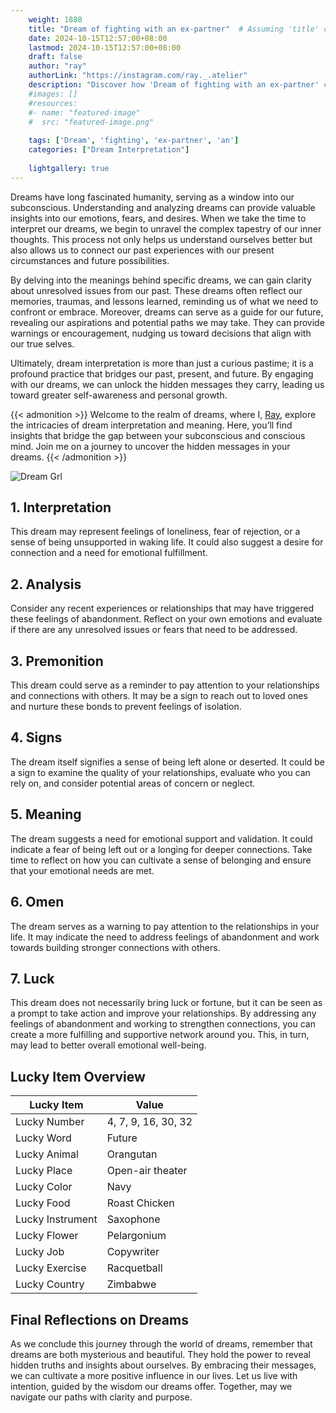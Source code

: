```yaml
---
    weight: 1880
    title: "Dream of fighting with an ex-partner"  # Assuming 'title' column exists
    date: 2024-10-15T12:57:00+08:00
    lastmod: 2024-10-15T12:57:00+08:00
    draft: false
    author: "ray"
    authorLink: "https://instagram.com/ray._.atelier"
    description: "Discover how 'Dream of fighting with an ex-partner' can interpret your future and uncover its significant meanings in your life."
    #images: []
    #resources:
    #- name: "featured-image"
    #  src: "featured-image.png"
    
    tags: ['Dream', 'fighting', 'ex-partner', 'an']
    categories: ["Dream Interpretation"]
    
    lightgallery: true
---
```

    
Dreams have long fascinated humanity, serving as a window into our subconscious. Understanding and analyzing dreams can provide valuable insights into our emotions, fears, and desires. When we take the time to interpret our dreams, we begin to unravel the complex tapestry of our inner thoughts. This process not only helps us understand ourselves better but also allows us to connect our past experiences with our present circumstances and future possibilities.

By delving into the meanings behind specific dreams, we can gain clarity about unresolved issues from our past. These dreams often reflect our memories, traumas, and lessons learned, reminding us of what we need to confront or embrace. Moreover, dreams can serve as a guide for our future, revealing our aspirations and potential paths we may take. They can provide warnings or encouragement, nudging us toward decisions that align with our true selves.

Ultimately, dream interpretation is more than just a curious pastime; it is a profound practice that bridges our past, present, and future. By engaging with our dreams, we can unlock the hidden messages they carry, leading us toward greater self-awareness and personal growth.

{{< admonition >}}
Welcome to the realm of dreams, where I, [Ray](https://instagram.com/ray._.atelier), explore the intricacies of dream interpretation and meaning. Here, you’ll find insights that bridge the gap between your subconscious and conscious mind. Join me on a journey to uncover the hidden messages in your dreams.
{{< /admonition >}}

![Dream Grl](https://cdn.pixabay.com/photo/2017/11/02/03/35/gothic-2910057_1280.jpg "Dream Grl")

## 1. Interpretation
 This dream may represent feelings of loneliness, fear of rejection, or a sense of being unsupported in waking life. It could also suggest a desire for connection and a need for emotional fulfillment.

## 2. Analysis
 Consider any recent experiences or relationships that may have triggered these feelings of abandonment. Reflect on your own emotions and evaluate if there are any unresolved issues or fears that need to be addressed.

## 3. Premonition
 This dream could serve as a reminder to pay attention to your relationships and connections with others. It may be a sign to reach out to loved ones and nurture these bonds to prevent feelings of isolation.

## 4. Signs
 The dream itself signifies a sense of being left alone or deserted. It could be a sign to examine the quality of your relationships, evaluate who you can rely on, and consider potential areas of concern or neglect.

## 5. Meaning
 The dream suggests a need for emotional support and validation. It could indicate a fear of being left out or a longing for deeper connections. Take time to reflect on how you can cultivate a sense of belonging and ensure that your emotional needs are met.

## 6. Omen
 The dream serves as a warning to pay attention to the relationships in your life. It may indicate the need to address feelings of abandonment and work towards building stronger connections with others.

## 7. Luck
 This dream does not necessarily bring luck or fortune, but it can be seen as a prompt to take action and improve your relationships. By addressing any feelings of abandonment and working to strengthen connections, you can create a more fulfilling and supportive network around you. This, in turn, may lead to better overall emotional well-being.

## Lucky Item Overview
| Lucky Item          | Value              |
|---------------|--------------------|
| Lucky Number        | 4, 7, 9, 16, 30, 32  |
| Lucky Word          | Future |
| Lucky Animal        | Orangutan |
| Lucky Place         | Open-air theater     |
| Lucky Color         | Navy     |
| Lucky Food          | Roast Chicken      |
| Lucky Instrument    | Saxophone |
| Lucky Flower        | Pelargonium    |
| Lucky Job           | Copywriter       |
| Lucky Exercise      | Racquetball  |
| Lucky Country       | Zimbabwe    |


##  Final Reflections on Dreams

As we conclude this journey through the world of dreams, remember that dreams are both mysterious and beautiful. They hold the power to reveal hidden truths and insights about ourselves. By embracing their messages, we can cultivate a more positive influence in our lives. Let us live with intention, guided by the wisdom our dreams offer. Together, may we navigate our paths with clarity and purpose.

